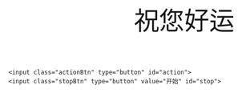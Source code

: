 
<style type="text/css"> 
.c-lucky {
	background-image: url(http://demo.sc.chinaz.net/Files/DownLoad/webjs1/201906/jiaoben6857/img/luckyDog/background.png);
	background-size: 650px;
	height: 700px;
	width: 700px;
	background-repeat: no-repeat;
	position: relative;
	margin: auto;
	z-index: 99;
}

.luckyName {
	width: 308px;
	height: 164px;
	margin: 198px 0px 0px 197px;
	position: relative;
	display: inline-block;
	font-size: 50px;
	line-height: 50px;
	overflow: hidden;
	text-align: center;
}

.actionBtn {
	width: 25px;
	height: 85px;
	background-color: transparent;
	border: none;
	background-image: url(http://demo.sc.chinaz.net/Files/DownLoad/webjs1/201906/jiaoben6857/img/luckyDog/action.png);
	background-repeat: no-repeat;
	background-size: 25px;
	outline: none;
	position: absolute;
	z-index: 0;
	top: 290px;
	right: 138px;

}

.stopBtn {
	width: 294px;
	height: 54px;
	position: absolute;
	top: 409px;
	left: 203px;
	border-radius: 20px;
	border: none;
	background-color: transparent;
	outline: none;
	-moz-outline-radius: 20px;
	-moz-outline-radius: 20px;
	font-size: 40px;
	color: white;
}

.c-lucky .name1,
.c-lucky .name2,
.c-lucky .name3 {
	width: 308px;
	height: 164px;
	line-height: 164px;
	position: absolute;

}

.c-lucky .name1 {
	bottom: 164px;
}

.c-lucky .name2 {}

.c-lucky .name3 {

	top: 164px;
}

.isYou {
	width: 400px;
	position: absolute;
	top: -15px;
	left: -165px;
	z-index: 999;
}

.wrapper {
    margin: 0 auto;
    background: #ffffff;
}
footer{
   display:none
}
html {
    background: #ffffff;
}
body {
    padding: 50px 0;
    font: 14px/1.5 Lato, "Helvetica Neue", Helvetica, Arial, sans-serif;
    font-weight: 300;
    width: 800px;
    background-color: #000000;
	background-color: #ffffff;
}
.grant{
	text-align: center;
}
section {
    font-size: 15px;
    border-radius: 0 0 8px 8px;
    padding: 0px;
}
</style> 
<div class="noName" style="display: none;"></div>
<div class="c-lucky">
	<img class="isYou" src="http://demo.sc.chinaz.net/Files/DownLoad/webjs1/201906/jiaoben6857/img/luckyDog/isYou.png" style="display: none;">
	<div class="luckyName">
		<div class="name2">
			祝您好运
		</div>
	</div>
	
	<input class="actionBtn" type="button" id="action">
	<input class="stopBtn" type="button" value="开始" id="stop">
</div>

<script src="https://code.jquery.com/jquery-3.1.1.min.js"></script>
<script>
	alert(window.location.href);
 var tagHeader = document.getElementsByTagName("header");
 var header = $("header");
 header.empty();
 
 var footer = $("footer");
 footer.empty();
 
 $(".c-lucky").parent().append("<p class='grant'>本程序由北京优视科技出版</p>")

var array = ['天啦,95折','恭喜你，喜获店家亲笔签名','天啦,95折','刘德华演唱会一张','天啦,95折','免费逛窑子','天啦,95折','范冰冰谁都可以上','送精美保温瓶一杯(冬天来了，暖手更暖心)','韩信大将军赠予你','天啦,95折','小乔也归你','大乔不能跟我抢','天啦,95折'];

function random(length){
	var temp = Math.floor(Math.random() * length + 1);
	if(temp>length)random(length);
	
	return temp;
}

$("#stop").click(function(){ 
	var used = $("#action").attr("used");
	var stop = $("#stop").attr("stop");
	if(used && stop)return alert("别闹！亲， 您已经抽过奖啦~");
	var stopFlag = $("#stop").val();
	if("停止" === stopFlag){
		$("#stop").attr("stop",true);
		setTimeout(function(){
			var radom = random(array.length);
			var text = array[radom];
			var name2 = $(".name2");
			//name2.css("font-size","30px")
			name2.text(text);
			name2.fadeOut("slow").fadeOut(3000).fadeIn(500);
			fontShowIng(); 
			
		},500); 
		return;
	}
	$("#stop").val("停止");
	$("#action").attr("used",true);
	//显示抽奖的内容
	showing();
});

/**
 * 产生随机整数，包含下限值，包括上限值
 * @param {Number} lower 下限
 * @param {Number} upper 上限
 * @return {Number} 返回在下限到上限之间的一个随机整数
 */
function randomPlus(lower, upper) {
	return Math.floor(Math.random() * (upper - lower+1)) + lower;
} 


function fontShowIng(){
	var radom = randomPlus(20,40);
	$(".name2").css('font-size',radom + "px").fadeOut("slow").fadeIn(500)//	.css("text-align","center");
	setTimeout(fontShowIng,600)
}

$(".stopBtn").click(function(){
	return;
	$("#stop").attr("stop",true);

	setTimeout(function(){
		var radom = random(array.length);
		var text = array[radom];
		var name2 = $(".name2");
		//name2.css("font-size","30px")
		name2.text(text);
		name2.fadeOut("slow").fadeOut(3000).fadeIn(500);
		fontShowIng(); 
		
	},500);  
});
function showing(){
	var stop = $("#stop").attr("stop");
	if(stop){//已经停止了,退出递归
		return;
	}
	var radom = random(array.length);
	var text = array[radom];
	var name2 = $(".name2");
	name2.css({"font-size":"20px"});
	//name2.css({"font-size":"30px","display":"inline-block"});
	name2.text(text);
	
	//name2.fadeOut("slow").fadeOut(3000).fadeIn(500);
	setTimeout(showing,100);
}

function slowStop(stopTime){

	clearInterval(setAction);

	if(stopNowTime<=stopTime){
		setAction = setInterval("action(100+"+stopNowTime+"*1000)",300+stopNowTime*200*3);
		stopNowTime++;
	}else{
		clearInterval(setStop);
		toggle=1;
		$("#palyerAction").attr("src","");
		//$(".isYou").css("display","block");
		setFontSize = setInterval(function(){
			$(".luckyName").animate({"fontSize":"60px"},500).animate({"fontSize":"20px"},500);
		},1100);
	}
}

function runText(el1,el2,el3){
	var data = obj.data;
	var dataLenght =data.length;
	//生成的随机数获取obj中的值
	el1.html(data[luckNum(dataLenght)].name);
	el2.html(data[luckNum(dataLenght)].name);
	el3.html(data[luckNum(dataLenght)].name);
}

function luckNum(max){
	var num =Math.floor(max*Math.random()/1);
	return num;
}

function action(runTime){
	var el1 =$(".name1");
	var el2 =$(".name2");
	var el3 =$(".name3");
	var el4 =$(".noName")
	$(".name1").animate({opacity:0},0).animate({top:name1[0]},runTime).animate({opacity:1},0);
	$(".name2").animate({top:name1[1]},runTime);
	$(".name3").animate({top:name1[2]},runTime,function(){
		runText(el1,el2,el4);
	});
	$(".name1").animate({top:name1[2]},runTime);
	$(".name2").animate({opacity:0},0).animate({top:name1[0]},runTime).animate({opacity:1},0);
	$(".name3").animate({top:name1[1]},runTime,function(){
		runText(el4,el2,el3);
	});
	$(".name1").animate({top:name1[1]},runTime);
	$(".name2").animate({top:name1[2]},runTime);
	$(".name3").animate({opacity:0},0).animate({top:name1[0]},runTime).animate({opacity:1},0,function(){
		runText(el2,el4,el3);
	});
}
 
</script>


